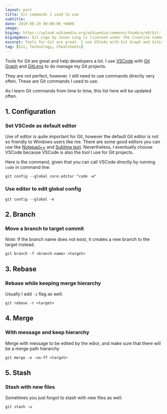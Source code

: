 ```yaml
---
layout: post
title: Git commands I used to use
subtitle:
date: 2019-08-29 00:00:00 +0800
image:
bigimg: https://upload.wikimedia.org/wikipedia/commons/thumb/e/e0/Git-logo.svg/512px-Git-logo.svg.png
bigimgdesc: Git Logo by Jason Long is licensed under the Creative Commons Attribution 3.0 Unported License.
excerpt: Tools for Git are great. I use VSCode with Git Graph and GitLens...
tag: [Git, Technology, Cheatsheets]
---
```


Tools for Git are great and help developers a lot. I use [VSCode](https://code.visualstudio.com/) with [Git Graph](https://marketplace.visualstudio.com/items?itemName=mhutchie.git-graph) and [GitLens](https://marketplace.visualstudio.com/items?itemName=eamodio.gitlens) to do manage my Git projects.

They are not perfect, however. I still need to use commands directly very often. These are Git commands I used to use.

As I learn Git commands from time to time, this list here will be updated often.

## 1. Configuration

### Set VSCode as default editor

Use of editor is quite important for Git, however the default Git editor is not so friendly to Windows users like me. There are some good editors you can use like [Notepad++](https://notepad-plus-plus.org/) and [Sublime text](https://www.sublimetext.com/). Nevertheless, I eventually choose VSCode because VSCode is also the tool I use for Git projects.

Here is the command, given that you can call VSCode directly by running `code` in command line:

```shell
git config --global core.editor "code -w"
```

### Use editor to edit global config

```shell
git config --global -e
```

<!-- ![https://unsplash.com/photos/956I1peiMi4](https://source.unsplash.com/956I1peiMi4){: .full-width } -->

## 2. Branch

### Move a branch to target commit

_Note:_ If the branch name does not exist, it creates a new branch to the target instead.

```shell
git branch -f <branch-name> <target>
```

## 3. Rebase

### Rebase while keeping merge hierarchy

Usually I add `-i` flag as well.

```shell
git rebase -r <target>
```

## 4. Merge

### With message and keep hierarchy

Merge with message to be edited by the edior, and make sure that there will be a merge path hierarchy

```shell
git merge -e -no-ff <target>
```

## 5. Stash

### Stash with new files

Sometimes you just forgot to stash with new files as well.

```shell
git stash -u
```
